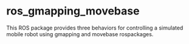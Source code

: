 # ros_gmapping_movebase
This ROS package provides three behaviors for controlling  a simulated mobile robot using gmapping and movebase rospackages.
